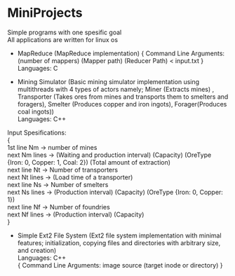 # MiniProjects
Simple programs with one spesific goal <br>
All applications are written for linux os

- MapReduce (MapReduce implementation) { Command Line Arguments: (number of mappers) (Mapper path) (Reducer Path) < input.txt } <br>
Languages: C

- Mining Simulator (Basic mining simulator implementation using multithreads with 4 types of actors namely; Miner (Extracts mines) , Transporter (Takes ores from mines and transports them to smelters and foragers), Smelter (Produces copper and iron ingots), Forager(Produces coal ingots)) <br>
Languages: C++ <br>

Input Spesifications: <br>
{ <br>
1st line Nm -> number of mines <br>
next Nm lines -> (Waiting and production interval) (Capacity) (OreType {Iron: 0, Copper: 1, Coal: 2}) (Total amount of extraction) <br>
next line Nt -> Number of transporters <br>
next Nt lines -> (Load time of a transporter) <br>
next line Ns -> Number of smelters <br>
next Ns lines -> (Production interval) (Capacity) (OreType {Iron: 0, Copper: 1}) <br>
next line Nf -> Number of foundries <br> 
next Nf lines -> (Production interval) (Capacity) <br>
} <br>

- Simple Ext2 File System (Ext2 file system implementation with minimal features; initialization, copying files and directories with arbitrary size, and creation) <br>
Languages: C++ <br>
{ Command Line Arguments: image source (target inode or directory) }
